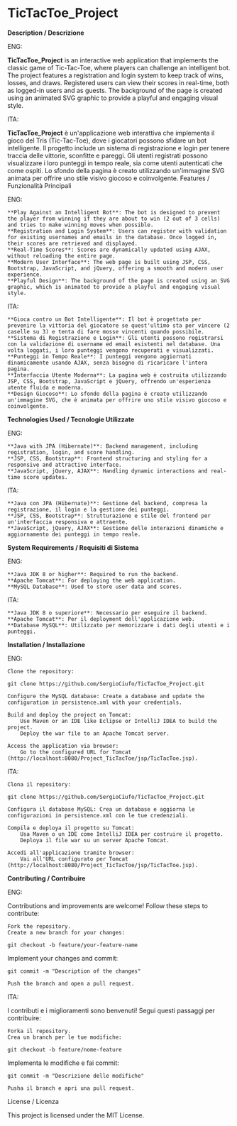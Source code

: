 # TicTacToe_Project

**Description / Descrizione**

ENG:

**TicTacToe_Project** is an interactive web application that implements the classic game of Tic-Tac-Toe, where players can challenge an intelligent bot. The project features a registration and login system to keep track of wins, losses, and draws. Registered users can view their scores in real-time, both as logged-in users and as guests. The background of the page is created using an animated SVG graphic to provide a playful and engaging visual style.

ITA:

**TicTacToe_Project** è un'applicazione web interattiva che implementa il gioco del Tris (Tic-Tac-Toe), dove i giocatori possono sfidare un bot intelligente. Il progetto include un sistema di registrazione e login per tenere traccia delle vittorie, sconfitte e pareggi. Gli utenti registrati possono visualizzare i loro punteggi in tempo reale, sia come utenti autenticati che come ospiti. Lo sfondo della pagina è creato utilizzando un'immagine SVG animata per offrire uno stile visivo giocoso e coinvolgente.
Features / Funzionalità Principali

ENG:

    **Play Against an Intelligent Bot**: The bot is designed to prevent the player from winning if they are about to win (2 out of 3 cells) and tries to make winning moves when possible.
    **Registration and Login System**: Users can register with validation for existing usernames and emails in the database. Once logged in, their scores are retrieved and displayed.
    **Real-Time Scores**: Scores are dynamically updated using AJAX, without reloading the entire page.
    **Modern User Interface**: The web page is built using JSP, CSS, Bootstrap, JavaScript, and jQuery, offering a smooth and modern user experience.
    **Playful Design**: The background of the page is created using an SVG graphic, which is animated to provide a playful and engaging visual style.

ITA:

    **Gioca contro un Bot Intelligente**: Il bot è progettato per prevenire la vittoria del giocatore se quest'ultimo sta per vincere (2 caselle su 3) e tenta di fare mosse vincenti quando possibile.
    **Sistema di Registrazione e Login**: Gli utenti possono registrarsi con la validazione di username ed email esistenti nel database. Una volta loggati, i loro punteggi vengono recuperati e visualizzati.
    **Punteggi in Tempo Reale**: I punteggi vengono aggiornati dinamicamente usando AJAX, senza bisogno di ricaricare l'intera pagina.
    **Interfaccia Utente Moderna**: La pagina web è costruita utilizzando JSP, CSS, Bootstrap, JavaScript e jQuery, offrendo un'esperienza utente fluida e moderna.
    **Design Giocoso**: Lo sfondo della pagina è creato utilizzando un'immagine SVG, che è animata per offrire uno stile visivo giocoso e coinvolgente.

**Technologies Used / Tecnologie Utilizzate**

ENG:

    **Java with JPA (Hibernate)**: Backend management, including registration, login, and score handling.
    **JSP, CSS, Bootstrap**: Frontend structuring and styling for a responsive and attractive interface.
    **JavaScript, jQuery, AJAX**: Handling dynamic interactions and real-time score updates.

ITA:

    **Java con JPA (Hibernate)**: Gestione del backend, compresa la registrazione, il login e la gestione dei punteggi.
    **JSP, CSS, Bootstrap**: Strutturazione e stile del frontend per un'interfaccia responsiva e attraente.
    **JavaScript, jQuery, AJAX**: Gestione delle interazioni dinamiche e aggiornamento dei punteggi in tempo reale.

**System Requirements / Requisiti di Sistema**

ENG:

    **Java JDK 8 or higher**: Required to run the backend.
    **Apache Tomcat**: For deploying the web application.
    **MySQL Database**: Used to store user data and scores.

ITA:

    **Java JDK 8 o superiore**: Necessario per eseguire il backend.
    **Apache Tomcat**: Per il deployment dell'applicazione web.
    **Database MySQL**: Utilizzato per memorizzare i dati degli utenti e i punteggi.

**Installation / Installazione**

ENG:

    Clone the repository:

    git clone https://github.com/SergioCiufo/TicTacToe_Project.git

    Configure the MySQL database: Create a database and update the configuration in persistence.xml with your credentials.

    Build and deploy the project on Tomcat:
        Use Maven or an IDE like Eclipse or IntelliJ IDEA to build the project.
        Deploy the war file to an Apache Tomcat server.

    Access the application via browser:
        Go to the configured URL for Tomcat (http://localhost:8080/Project_TicTacToe/jsp/TicTacToe.jsp).

ITA:

    Clona il repository:

    git clone https://github.com/SergioCiufo/TicTacToe_Project.git

    Configura il database MySQL: Crea un database e aggiorna le configurazioni in persistence.xml con le tue credenziali.

    Compila e deploya il progetto su Tomcat:
        Usa Maven o un IDE come IntelliJ IDEA per costruire il progetto.
        Deploya il file war su un server Apache Tomcat.

    Accedi all'applicazione tramite browser:
        Vai all'URL configurato per Tomcat (http://localhost:8080/Project_TicTacToe/jsp/TicTacToe.jsp).

**Contributing / Contribuire**

ENG:

Contributions and improvements are welcome! Follow these steps to contribute:

    Fork the repository.
    Create a new branch for your changes:

    git checkout -b feature/your-feature-name

Implement your changes and commit:

    git commit -m "Description of the changes"

    Push the branch and open a pull request.

ITA:

I contributi e i miglioramenti sono benvenuti! Segui questi passaggi per contribuire:

    Forka il repository.
    Crea un branch per le tue modifiche:

    git checkout -b feature/nome-feature

Implementa le modifiche e fai commit:

    git commit -m "Descrizione delle modifiche"

    Pusha il branch e apri una pull request.

License / Licenza

This project is licensed under the MIT License.
